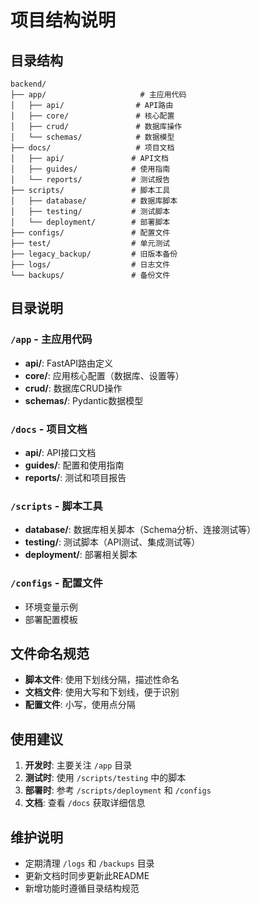 # 项目结构说明

## 目录结构

```
backend/
├── app/                     # 主应用代码
│   ├── api/                # API路由
│   ├── core/               # 核心配置
│   ├── crud/               # 数据库操作
│   └── schemas/            # 数据模型
├── docs/                   # 项目文档
│   ├── api/               # API文档
│   ├── guides/            # 使用指南
│   └── reports/           # 测试报告
├── scripts/               # 脚本工具
│   ├── database/          # 数据库脚本
│   ├── testing/           # 测试脚本
│   └── deployment/        # 部署脚本
├── configs/               # 配置文件
├── test/                  # 单元测试
├── legacy_backup/         # 旧版本备份
├── logs/                  # 日志文件
└── backups/               # 备份文件
```

## 目录说明

### `/app` - 主应用代码

- **api/**: FastAPI路由定义
- **core/**: 应用核心配置（数据库、设置等）
- **crud/**: 数据库CRUD操作
- **schemas/**: Pydantic数据模型

### `/docs` - 项目文档

- **api/**: API接口文档
- **guides/**: 配置和使用指南
- **reports/**: 测试和项目报告

### `/scripts` - 脚本工具

- **database/**: 数据库相关脚本（Schema分析、连接测试等）
- **testing/**: 测试脚本（API测试、集成测试等）
- **deployment/**: 部署相关脚本

### `/configs` - 配置文件

- 环境变量示例
- 部署配置模板

## 文件命名规范

- **脚本文件**: 使用下划线分隔，描述性命名
- **文档文件**: 使用大写和下划线，便于识别
- **配置文件**: 小写，使用点分隔

## 使用建议

1. **开发时**: 主要关注 `/app` 目录
2. **测试时**: 使用 `/scripts/testing` 中的脚本
3. **部署时**: 参考 `/scripts/deployment` 和 `/configs`
4. **文档**: 查看 `/docs` 获取详细信息

## 维护说明

- 定期清理 `/logs` 和 `/backups` 目录
- 更新文档时同步更新此README
- 新增功能时遵循目录结构规范
